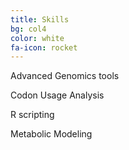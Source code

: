 ```yaml
---
title: Skills
bg: col4
color: white
fa-icon: rocket
---
```



<p> Advanced Genomics tools</p>
<p> Codon Usage Analysis </p>
<p> R scripting </p>
<p> Metabolic Modeling</p>
